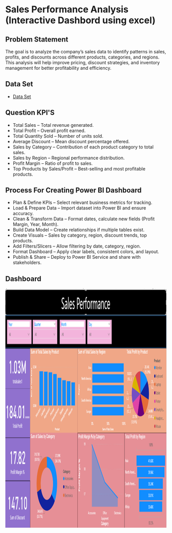 # Sales Performance Analysis (Interactive Dashbord using excel)
## Problem Statement 
The goal is to analyze the company’s sales data to identify patterns in sales, profits, and discounts across different products, categories, and regions. This analysis will help improve pricing, discount strategies, and inventory management for better profitability and efficiency.
##  Data Set 
- <a href= "https://github.com/Sushmita-source/Sales-Performance-Analysis-/blob/main/sales_data_updated.csv"> Data Set</a>
## Question KPI'S 
- Total Sales – Total revenue generated.
- Total Profit – Overall profit earned.
- Total Quantity Sold – Number of units sold.
- Average Discount – Mean discount percentage offered.
- Sales by Category – Contribution of each product category to total sales.
- Sales by Region – Regional performance distribution.
- Profit Margin – Ratio of profit to sales.
- Top Products by Sales/Profit – Best-selling and most profitable products.

## Process For Creating Power BI Dashboard 
- Plan & Define KPIs – Select relevant business metrics for tracking.
- Load & Prepare Data – Import dataset into Power BI and ensure accuracy.
- Clean & Transform Data – Format dates, calculate new fields (Profit Margin, Year, Month).
- Build Data Model – Create relationships if multiple tables exist.
- Create Visuals – Sales by category, region, discount trends, top products.
- Add Filters/Slicers – Allow filtering by date, category, region.
- Format Dashboard – Apply clear labels, consistent colors, and layout.
- Publish & Share – Deploy to Power BI Service and share with stakeholders.

## Dashboard

<img width="1328" height="746" alt="Blinkit_Analysis" src="https://github.com/Sushmita-source/Sales-Performance-Analysis-/blob/main/sales%20performance.png"/>



